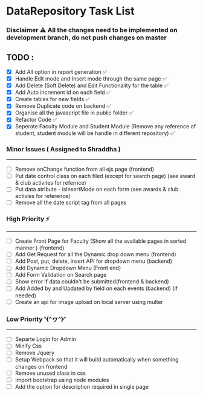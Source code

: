 # DataRepository Task List


###  Disclaimer  ⚠️   All the changes need to be implemented on development branch, do not push changes on master

## TODO : 
- [x] Add All option in report generation ✅
- [x] Handle Edit mode and Insert mode through the same page ✅
- [x] Add Delete (Soft Delete)  and Edit Functionality for the table  ✅
- [x] Add Auto increment id on each field ✅
- [x] Create tables for new fields ✅
- [x] Remove Duplicate code on backend ✅
- [x] Organise all the javascript file in public folder ✅
- [x] Refactor Code ✅
- [x] Seperate Faculty Module and Student Module (Remove any reference of student, student module will be handle in different repository) ✅
  
### Minor Issues ( Assigned to Shraddha )  <hr/>
  
- [ ] Remove onChange function from all ejs page (frontend)
- [ ] Put date control class on each filed (except for search page) (see award & club activites for refernce)
- [ ] Put data atribute - isInsertMode on each form (see awards & club activies for reference)
- [ ] Remove all the date script tag from all pages

### High Priority ⚡️ <hr/>
  
- [ ] Create Front Page for Faculty (Show all the available pages in sorted manner ) (frontend)
- [ ] Add Get Request for all the Dynamic drop down menu (frontend)
- [ ] Add Post, put, delete, insert API for dropdown menu (backend)
- [ ] Add Dynamic Dropdown Menu (Front end) 
- [ ] Add Form Validation on Search page
- [ ] Show error if data couldn't be submitted(frontend & backend) 
- [ ] Add Added by and Updated by field on each events (backend) (if needed)
- [ ] Create an api for image upload on local server using multer

### Low Priority ◝(^ヮ^)◜ <hr/>

- [ ] Separte Login for Admin
- [ ] Minify Css
- [ ] Remove Jquery
- [ ] Setup Webpack so that it will build automatically when something changes on frontend
- [ ] Remove unused class in css
- [ ] Import bootstrap using node modules
- [ ] Add the option for description required in single page

